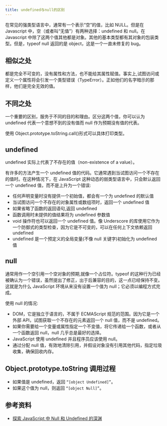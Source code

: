 ```yaml
---
title: undefined与null的区别
---
```


在常见的强类型语言中，通常有一个表示“空”的值，比如 NULL。但是在 Javascript 中，空（或者叫“无值”）有两种选择：undefined 和 null。在 Javascript 中除了这两个值其他都是对象。其他的基本类型都有其对象的包装类型。但是，typeof null 返回的是 object，这是一个一直未修复的 bug。

## 相似之处

都是完全不可变的，没有属性和方法，也不能给其属性赋值。事实上,试图访问或定义一个属性将会引发一个类型错误（TypeError）。正如他们的名字暗示的那样，他们是完全无效的值。

## 不同之处

一个重要的区别，服务于不同的目的和理由。区分这两个值，你可以认为 undefined 代表一个意想不到的没有值而 null 作为预期没有值的代表。

使用 Object.prototype.toString.call()形式可以具体打印类型。

## undefined

undefined 实际上代表了不存在的值（non-existence of a value）。

有许多的方法产生一个 undefined 值的代码。它通常遇到当试图访问一个不存在的值时。在这种情况下，在 JavaScript 这种动态的弱类型语言中，只会默认返回一个 undefined 值，而不是上升为一个错误:

- 任何声明变量时没有提供一个初始值，都会有一个为 undefined 的默认值
- 当试图访问一个不存在的对象属性或数组项时，返回一个 undefined 值
- 如果省略了函数的返回语句,返回 undefined
- 函数调用时未提供的值结果将为 undefined 参数值
- void 操作符也可以返回一个 undefined 值。像 Underscore 的库使用它作为一个防御式的类型检查，因为它是不可变的，可以在任何上下文依赖返回 undefined
- undefined 是一个预定义的全局变量(不像 null 关键字)初始化为 undefined 值

## null

通常用作一个空引用一个空对象的预期,就像一个占位符。typeof 的这种行为已经被确认为一个错误，虽然提出了修正，出于后兼容的目的，这一点已经保持不变。 这就是为什么 JavaScript 环境从来没有设置一个值为 null；它必须以编程方式完成。

使用 null 的情况:

- DOM，它是独立于语言的，不属于 ECMAScript 规范的范围。因为它是一个外部 API，试图获取一个不存在的元素返回一个 null 值，而不是 undefined。
- 如果你需要给一个变量或属性指定一个不变值，将它传递给一个函数，或者从一个函数返回 null，null 几乎总是最好的选择。
- JavaScript 使用 undefined 并且程序员应该使用 null。
- 通过分配 null 值，有效地清除引用，并假设对象没有引用其他代码，指定垃圾收集，确保回收内存。

## Object.prototype.toString 调用过程

- 如果值是 undefined，返回 `“[object Undefined]”`。
- 如果这个值为 null，则返回 `“[object Null]”`。

## 参考资料

- [探索 JavaScript 中 Null 和 Undefined 的深渊](https://yanhaijing.com/javascript/2014/01/05/exploring-the-abyss-of-null-and-undefined-in-javascript/)
